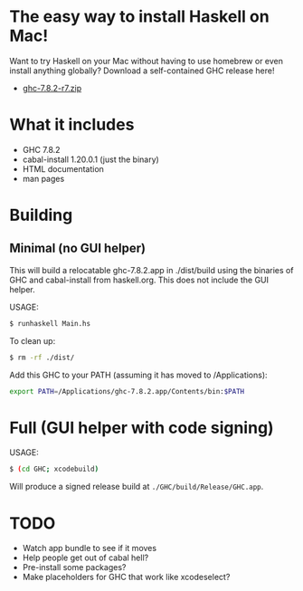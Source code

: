 # The easy way to install Haskell on Mac!

Want to try Haskell on your Mac without having to use homebrew or
even install anything globally? Download a self-contained GHC release here!

* [ghc-7.8.2-r7.zip](https://github.com/etrepum/ghc-dot-app/releases/download/v7.8.2-r7/ghc-7.8.2-r7.zip)

# What it includes

* GHC 7.8.2
* cabal-install 1.20.0.1 (just the binary)
* HTML documentation
* man pages

# Building

## Minimal (no GUI helper)

This will build a relocatable ghc-7.8.2.app in ./dist/build using
the binaries of GHC and cabal-install from haskell.org. This does not
include the GUI helper.

USAGE:

```bash
$ runhaskell Main.hs
```

To clean up:

```bash
$ rm -rf ./dist/
```

Add this GHC to your PATH (assuming it has moved to /Applications):

```bash
export PATH=/Applications/ghc-7.8.2.app/Contents/bin:$PATH
```

# Full (GUI helper with code signing)

USAGE:

```bash
$ (cd GHC; xcodebuild)
```

Will produce a signed release build at `./GHC/build/Release/GHC.app`.

# TODO

* Watch app bundle to see if it moves
* Help people get out of cabal hell?
* Pre-install some packages?
* Make placeholders for GHC that work like xcodeselect?
